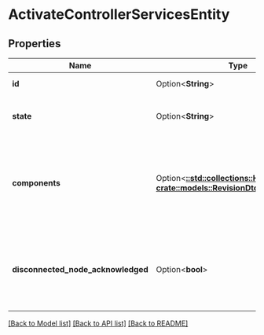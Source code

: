 # ActivateControllerServicesEntity

## Properties

Name | Type | Description | Notes
------------ | ------------- | ------------- | -------------
**id** | Option<**String**> | The id of the ProcessGroup | [optional]
**state** | Option<**String**> | The desired state of the descendant components | [optional]
**components** | Option<[**::std::collections::HashMap<String, crate::models::RevisionDto>**](RevisionDTO.md)> | Optional services to schedule. If not specified, all authorized descendant controller services will be used. | [optional]
**disconnected_node_acknowledged** | Option<**bool**> | Acknowledges that this node is disconnected to allow for mutable requests to proceed. | [optional]

[[Back to Model list]](../README.md#documentation-for-models) [[Back to API list]](../README.md#documentation-for-api-endpoints) [[Back to README]](../README.md)


